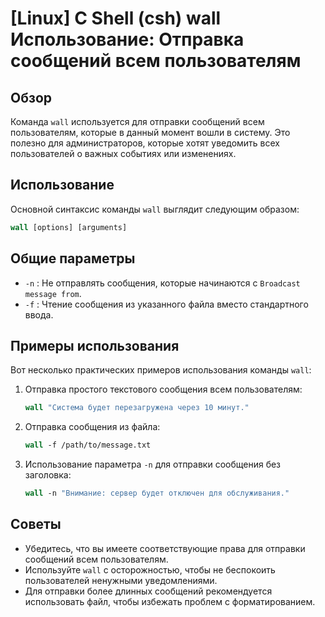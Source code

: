 # [Linux] C Shell (csh) wall Использование: Отправка сообщений всем пользователям

## Обзор
Команда `wall` используется для отправки сообщений всем пользователям, которые в данный момент вошли в систему. Это полезно для администраторов, которые хотят уведомить всех пользователей о важных событиях или изменениях.

## Использование
Основной синтаксис команды `wall` выглядит следующим образом:

```csh
wall [options] [arguments]
```

## Общие параметры
- `-n` : Не отправлять сообщения, которые начинаются с `Broadcast message from`.
- `-f` : Чтение сообщения из указанного файла вместо стандартного ввода.

## Примеры использования
Вот несколько практических примеров использования команды `wall`:

1. Отправка простого текстового сообщения всем пользователям:

   ```csh
   wall "Система будет перезагружена через 10 минут."
   ```

2. Отправка сообщения из файла:

   ```csh
   wall -f /path/to/message.txt
   ```

3. Использование параметра `-n` для отправки сообщения без заголовка:

   ```csh
   wall -n "Внимание: сервер будет отключен для обслуживания."
   ```

## Советы
- Убедитесь, что вы имеете соответствующие права для отправки сообщений всем пользователям.
- Используйте `wall` с осторожностью, чтобы не беспокоить пользователей ненужными уведомлениями.
- Для отправки более длинных сообщений рекомендуется использовать файл, чтобы избежать проблем с форматированием.